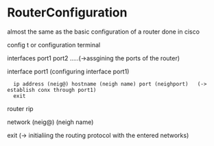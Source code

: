 # RouterConfiguration
almost the same as the basic configuration of a router done in cisco

config t or configuration terminal

interfaces port1 port2 .....(->assgining the ports of the router)

interface port1 (configuring interface port1)

      ip address (neig@) hostname (neigh name) port (neighport)   (-> establish conx through port1)
      exit
      
router rip

  network (neig@) (neigh name)
  
  exit (-> initialiing the routing protocol with the entered networks)
